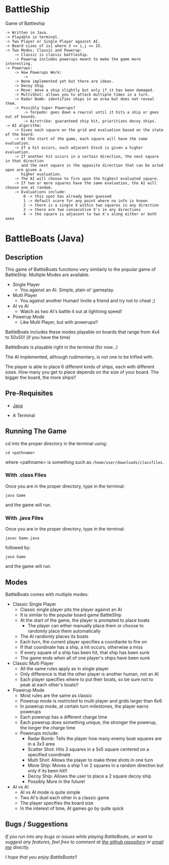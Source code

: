 # BattleShip
Game of Battleship

    -> Written in Java.
    -> Playable in terminal.
    -> Two Player or Single Player against AI.
    -> Board sizes of ixj where 3 <= i,j <= 15.
    -> Two Modes: Classic and Powerup:
        -> Classic is classic battleship.
        -> Powerup includes powerups meant to make the game more interesting.
    -> Powerups:
        -> How Powerups Work: 
            -> 
        -> None implemented yet but there are ideas.
        -> Decoy Ship
        -> Move: move a ship slightly but only if it has been damaged.
        -> MultiShot: allows you to attack multiple times in a turn.
        -> Radar Bomb: identifies ships in an area but does not reveal them.
        -> Possibly Super Powerups?
            -> Torpedo: goes down a row/col until it hits a ship or goes out of bounds.
            -> Airstrike: guaranteed ship hit, prioritizes decoy ships.
    -> AI algorithm:
        -> Gives each square on the grid and evaluation based on the state of the board.
        -> At the start of the game, each square will have the same evaluation.
        -> If a hit occurs, each adjacent block is given a higher evaluation.
        -> If another hit occurs in a certain direction, the next square in that direction
           and the next square in the opposite direction that can be acted upon are given a 
           higher evaluation.
        -> The AI will choose to fire upon the highest evaluated square.
        -> If two or more squares have the same evaluation, the AI will choose one at random.
        -> Evaluations include:
            0 -> this spot has already been guessed
            1 -> default score for any point where no info is known
            2 -> there is a single X within two squares in any direction
            3 -> there are two consecutive X's in any directions
            4 -> the square is adjacent to two X's along either or both axes

# BattleBoats (Java)

## Description

This game of BattleBoats functions very similarly to the popular game of BattleShip. 
Multiple Modes are available.

- Single Player
    - You against an AI. Simple, plain ol' gameplay. 
- Multi Player
    - You against another Human! Invite a friend and try not to cheat ;)
- AI vs AI
    - Watch as two AI's battle it out at lightning speed!
- Powerup Mode
    - Like Multi Player, but with powerups!!

BattleBoats includes these modes playable on boards that range from 4x4 to 50x50! (if you have the time)

BattleBoats is playable right in the terminal (for now...)

The AI implemented, although rudimentary, is not one to be trifled with.

The player is able to place 6 different kinds of ships, each with different sizes. How many you get
to place depends on the size of your board. The bigger the board, the more ships!!

## Pre-Requisites

- [Java](https://www.java.com/en/)

- A Terminal

## Running The Game

cd into the proper directory in the terminal using: 

```
cd <pathname>
```

where \<pathname\> is something such as `/home/user/downloads/classfiles`.

### With .class Files

Once you are in the proper directory, type in the terminal:

```
java Game
```

and the game will run.

### With .java Files

Once you are in the proper directory, type in the terminal:

```
javac Game.java
```

followed by:

```
java Game
```

and the game will run.

## Modes

BattleBoats comes with multiple modes:

- Classic Single Player
    - Classic single player pits the player against an AI
    - It is similar to the popular board game BattleShip
    - At the start of the game, the player is prompted to place boats
        - The player can either manually place them or choose to randomly place them automatically
    - The AI randomly places its boats
    - Each turn, the current player specifies a coordiante to fire on
    - If that coordinate has a ship, a hit occurs, otherwise a miss
    - If every square of a ship has been hit, that ship has been sunk
    - The game ends when all of one player's ships have been sunk
- Classic Multi Player
    - All the same rules apply as in single player
    - Only difference is that the other player is another human, not an AI
    - Each player specifies where to put their boats, so be sure not to peak at each other's boats!!
- Powerup Mode
    - Most rules are the same as classic
    - Powerup mode is restricted to multi player and grids larger than 6x6
    - In powerup mode, at certain turn milestones, the player earns powerups
    - Each powerup has a different charge time
    - Each powerup does something unique, the stronger the powerup, the longer the charge time
    - Powerups include:
        - Radar Bomb: Tells the player how many enemy boat squares are in a 3x3 area
        - Scatter Shot: Hits 3 squares in a 5x5 square centered on a specified coordinate
        - Multi Shot: Allows the player to make three shots in one turn
        - Move Ship: Moves a ship 1 or 2 squares in a random direction but only if its been hit!!
        - Decoy Ship: Allows the user to place a 2 square decoy ship
        - Possibly More in the future!
- AI vs AI
    - AI vs AI mode is quite simple
    - Two AI's duel each other in a classic game
    - The player specifies the board size 
    - In the interest of time, AI games go by quite quick

## Bugs / Suggestions

*If you run into any bugs or issues while playing BattleBoats, or want to suggest any features, feel free to comment at [the github repository](https://github.com/Syvven/BattleShip)
or [email me](hend0800@umn.edu) directly.* 

*I hope that you enjoy BattleBoats!!*

